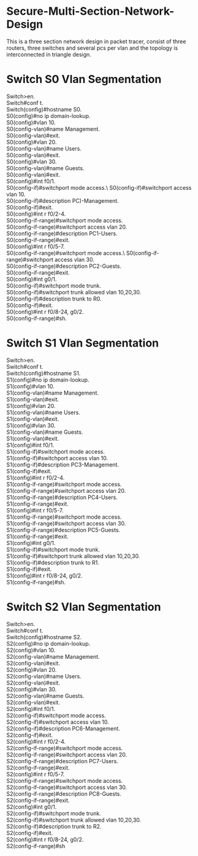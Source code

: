# Secure-Multi-Section-Network-Design
This is a three section network design in packet tracer, consist of three routers, three switches and several pcs per vlan and the topology is interconnected in triangle design.
# Switch S0 Vlan Segmentation
Switch>en.\
Switch#conf t.\
Switch(config)#hostname S0.\
S0(config)#no ip domain-lookup.\
S0(config)#vlan 10.\
S0(config-vlan)#name Management.\
S0(config-vlan)#exit.\
S0(config)#vlan 20.\
S0(config-vlan)#name Users.\
S0(config-vlan)#exit.\
S0(config)#vlan 30.\
S0(config-vlan)#name Guests.\
S0(config-vlan)#exit.\
S0(config)#int f0/1.\
S0(config-if)#switchport mode access.\ 
S0(config-if)#switchport access vlan 10.\
S0(config-if)#description PC)-Management.\
S0(config-if)#exit.\
S0(config)#int r f0/2-4.\
S0(config-if-range)#switchport mode access.\
S0(config-if-range)#switchport access vlan 20.\
S0(config-if-range)#description PC1-Users.\
S0(config-if-range)#exit.\
S0(config)#int r f0/5-7.\
S0(config-if-range)#switchport mode access.\ 
S0(config-if-range)#switchport access vlan 30.\
S0(config-if-range)#description PC2-Guests.\
S0(config-if-range)#exit.\
S0(config)#int g0/1.\
S0(config-if)#switchport mode trunk.\
S0(config-if)#switchport trunk allowed vlan 10,20,30.\
S0(config-if)#description trunk to R0.\
S0(config-if)#exit.\
S0(config)#int r f0/8-24, g0/2.\
S0(config-if-range)#sh.

# Switch S1 Vlan Segmentation
Switch>en.\
Switch#conf t.\
Switch(config)#hostname S1.\
S1(config)#no ip domain-lookup.\
S1(config)#vlan 10.\
S1(config-vlan)#name Management.\
S1(config-vlan)#exit.\
S1(config)#vlan 20.\
S1(config-vlan)#name Users.\
S1(config-vlan)#exit.\
S1(config)#vlan 30.\
S1(config-vlan)#name Guests.\
S1(config-vlan)#exit.\
S1(config)#int f0/1.\
S1(config-if)#switchport mode access.\
S1(config-if)#switchport access vlan 10.\
S1(config-if)#description PC3-Management.\
S1(config-if)#exit.\
S1(config)#int r f0/2-4.\
S1(config-if-range)#switchport mode access.\
S1(config-if-range)#switchport access vlan 20.\
S1(config-if-range)#description PC4-Users.\
S1(config-if-range)#exit.\
S1(config)#int r f0/5-7.\
S1(config-if-range)#switchport mode access.\
S1(config-if-range)#switchport access vlan 30.\
S1(config-if-range)#description PC5-Guests.\
S1(config-if-range)#exit.\
S1(config)#int g0/1.\
S1(config-if)#switchport mode trunk.\
S1(config-if)#switchport trunk allowed vlan 10,20,30.\
S1(config-if)#description trunk to R1.\
S1(config-if)#exit.\
S1(config)#int r f0/8-24, g0/2.\
S1(config-if-range)#sh.
# Switch S2 Vlan Segmentation
Switch>en.\
Switch#conf t.\
Switch(config)#hostname S2.\
S2(config)#no ip domain-lookup.\
S2(config)#vlan 10.\
S2(config-vlan)#name Management.\
S2(config-vlan)#exit.\
S2(config)#vlan 20.\
S2(config-vlan)#name Users.\
S2(config-vlan)#exit.\
S2(config)#vlan 30.\
S2(config-vlan)#name Guests.\
S2(config-vlan)#exit.\
S2(config)#int f0/1.\
S2(config-if)#switchport mode access.\
S2(config-if)#switchport access vlan 10.\
S2(config-if)#description PC6-Management.\
S2(config-if)#exit.\
S2(config)#int r f0/2-4.\
S2(config-if-range)#switchport mode access.\
S2(config-if-range)#switchport access vlan 20.\
S2(config-if-range)#description PC7-Users.\
S2(config-if-range)#exit.\
S2(config)#int r f0/5-7.\
S2(config-if-range)#switchport mode access.\
S2(config-if-range)#switchport access vlan 30.\
S2(config-if-range)#description PC8-Guests.\
S2(config-if-range)#exit.\
S2(config)#int g0/1.\
S2(config-if)#switchport mode trunk.\
S2(config-if)#switchport trunk allowed vlan 10,20,30.\
S2(config-if)#description trunk to R2.\
S2(config-if)#exit.\
S2(config)#int r f0/8-24, g0/2.\
S2(config-if-range)#sh
